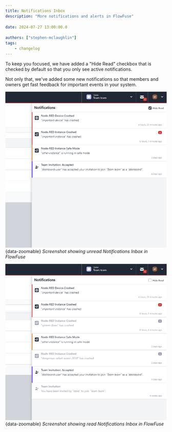 ```yaml
---
title: Notifications Inbox
description: "More notifications and alerts in FlowFuse"

date: 2024-07-27 13:00:00.0

authors: ["stephen-mclaughlin"]
tags:
    - changelog
---
```


To keep you focused, we have added a "Hide Read" checkbox that is checked by default so that you only see active notifications. 

Not only that, we've added some new notifications so that members and owners get fast feedback for important events in your system.

![Screenshot showing unread Notifications Inbox in FlowFuse](./images/notifications-inbox-unread.png){data-zoomable}
_Screenshot showing unread Notifications Inbox in FlowFuse_

![Screenshot showing read Notifications Inbox in FlowFuse](./images/notifications-inbox-read.png){data-zoomable}
_Screenshot showing read Notifications Inbox in FlowFuse_
